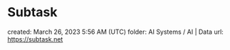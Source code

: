 # Subtask

created: March 26, 2023 5:56 AM (UTC)
folder: AI Systems / AI | Data
url: https://subtask.net